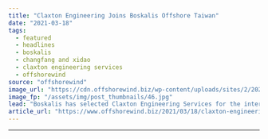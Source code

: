 ```yaml
---
title: "Claxton Engineering Joins Boskalis Offshore Taiwan"
date: "2021-03-18"
tags: 
  - featured
  - headlines
  - boskalis
  - changfang and xidao
  - claxton engineering services
  - offshorewind
source: "offshorewind"
image_url: "https://cdn.offshorewind.biz/wp-content/uploads/sites/2/2021/03/18123004/Claxton-Engineering-Joins-Boskalis-Offshore-Taiwan.jpg"
image_fp: "/assets/img/post_thumbnails/46.jpg"
lead: "Boskalis has selected Claxton Engineering Services for the internal dredging services scope on the"
article_url: "https://www.offshorewind.biz/2021/03/18/claxton-engineering-joins-boskalis-offshore-taiwan/"
---
```


---
